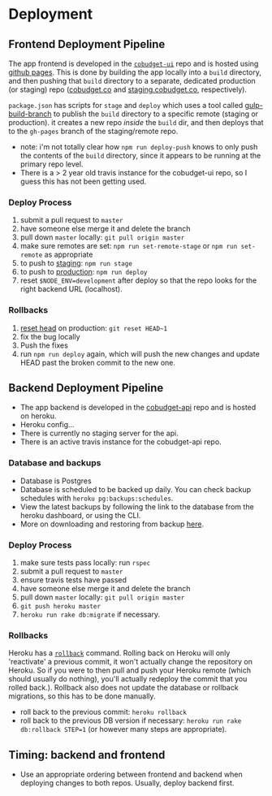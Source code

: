 # Deployment

## Frontend Deployment Pipeline

The app frontend is developed in the [`cobudget-ui`](https://github.com/cobudget/cobudget-ui) repo and is hosted using [github pages](https://pages.github.com/). This is done by building the app locally into a `build` directory, and then pushing that `build` directory to a separate, dedicated production \(or staging\) repo \([cobudget.co](https://github.com/cobudget/cobudget.co) and [staging.cobudget.co](https://github.com/cobudget/staging.cobudget.co), respectively\).

`package.json` has scripts for `stage` and `deploy` which uses a tool called [gulp-build-branch](https://www.npmjs.com/package/gulp-build-branch) to publish the `build` directory to a specific remote \(staging or production\). it creates a new repo _inside_ the `build` dir, and then deploys that to the `gh-pages` branch of the staging/remote repo.

* note: i'm not totally clear how `npm run deploy-push` knows to only push the contents of the `build` directory, since it appears to be running at the primary repo level. 
* There is a &gt; 2 year old travis instance for the cobudget-ui repo, so I guess this has not been getting used. 

### Deploy Process

1. submit a pull request to `master` 
2. have someone else merge it and delete the branch
3. pull down `master` locally: `git pull origin master`
4. make sure remotes are set: `npm run set-remote-stage` or `npm run set-remote` as appropriate
5. to push to [staging](https://github.com/cobudget/staging.cobudget.co/tree/gh-pages): `npm run stage`
6. to push to [production](https://github.com/cobudget/cobudget.co/tree/gh-pages): `npm run deploy`
7. reset `$NODE_ENV=development` after deploy so that the repo looks for the right backend URL \(localhost\). 

### Rollbacks

1. [reset head](https://stackoverflow.com/questions/927358/how-to-undo-last-commits-in-git) on production: `git reset HEAD~1`
2. fix the bug locally 
3. Push the fixes
4. run `npm run deploy` again, which will push the new changes and update HEAD past the broken commit to the new one.  

## Backend Deployment Pipeline

* The app backend is developed in the [cobudget-api](https://github.com/cobudget/cobudget-api) repo and is hosted on heroku. 
* Heroku config...
* There is currently no staging server for the api.  
* There is an active travis instance for the cobudget-api repo. 

### Database and backups

* Database is Postgres
* Database is scheduled to be backed up daily. You can check backup schedules with `heroku pg:backups:schedules`. 
* View the latest backups by following the link to the database from the heroku dashboard, or using the CLI. 
* More on downloading and restoring from backup [here](https://devcenter.heroku.com/articles/heroku-postgres-backups). 

### Deploy Process

1. make sure tests pass locally: run `rspec`
2. submit a pull request to `master`
3. ensure travis tests have passed
4. have someone else merge it and delete the branch
5. pull down `master` locally: `git pull origin master`
6. `git push heroku master`
7. `heroku run rake db:migrate` if necessary. 

### Rollbacks

Heroku has a [`rollback`](https://devcenter.heroku.com/articles/releases) command. Rolling back on Heroku will only 'reactivate' a previous commit, it won't actually change the repository on Heroku. So if you were to then pull and push your Heroku remote \(which should usually do nothing\), you'll actually redeploy the commit that you rolled back.\). Rollback also does not update the database or rollback migrations, so this has to be done manually.

* roll back to the previous commit: `heroku rollback`
* roll back to the previous DB version if necessary: `heroku run rake db:rollback STEP=1` \(or however many steps are appropriate\). 

## Timing: backend and frontend

* Use an appropriate ordering between frontend and backend when deploying changes to both repos. Usually, deploy backend first. 

